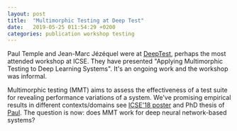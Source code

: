 ```yaml
---
layout: post
title:  "Multimorphic Testing at Deep Test"
date:   2019-05-25 011:54:29 +0200
categories: publication workshop testing
---
```


Paul Temple and Jean-Marc Jézéquel were at [DeepTest](https://deeptestconf.github.io/), perhaps the most attended workshop at ICSE. 
They have presented "Applying Multimorphic Testing to Deep Learning Systems". 
It's an ongoing work and the workshop was informal. 

Multimorphic testing (MMT) aims to assess the effectiveness of a test suite for revealing performance variations of a system. We've promising empirical results in different contexts/domains see [ICSE'18 poster](https://hal.inria.fr/hal-01730163v1) and PhD thesis of [Paul](http://www.theses.fr/2018REN1S087). 
The question is now: does MMT work for deep neural network-based systems?





